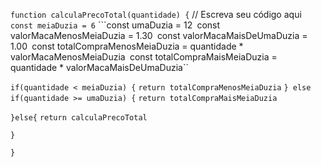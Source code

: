```function calculaPrecoTotal(quantidade) {```
  // Escreva seu código aqui
```const meiaDuzia = 6```
```const umaDuzia = 12``
``const valorMacaMenosMeiaDuzia = 1.30``
``const valorMacaMaisDeUmaDuzia = 1.00``
``const totalCompraMenosMeiaDuzia = quantidade * valorMacaMenosMeiaDuzia``
``const totalCompraMaisMeiaDuzia = quantidade * valorMacaMaisDeUmaDuzia``

``if(quantidade < meiaDuzia) {``
  ``return totalCompraMenosMeiaDuzia``
``} else if(quantidade >= umaDuzia) {``
  ``return totalCompraMaisMeiaDuzia``
  
``}else{``
  ``return calculaPrecoTotal``
  
``}``

``}``

